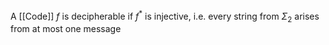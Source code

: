 A [[Code]] $f$ is decipherable if $f^{*}$ is injective, i.e. every string from $\Sigma_{2}$ arises from at most one message
